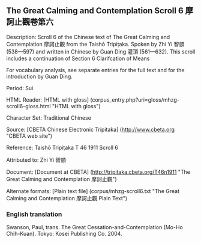 ## The Great Calming and Contemplation Scroll 6 摩訶止觀卷第六

Description: Scroll 6 of the Chinese text of The Great Calming and Contemplation 摩訶止觀 from the Taishō Tripiṭaka. Spoken by Zhi Yi 智顗 (538—597) and written in Chinese by Guan Ding 灌頂 (561—632). This scroll includes a continuation of Section 6 Clarifcation of Means

For vocabulary analysis, see separate entries for the full text and for the introduction by Guan Ding.

Period: Sui

HTML Reader: [HTML with gloss] (corpus_entry.php?uri=gloss/mhzg-scroll6-gloss.html "HTML with gloss")

Character Set: Traditional Chinese

Source: [CBETA Chinese Electronic Tripitaka] (http://www.cbeta.org "CBETA web site")

Reference: Taishō Tripiṭaka T 46 1911 Scroll 6

Attributed to: Zhi Yi 智顗

Document: [Document at CBETA] (http://tripitaka.cbeta.org/T46n1911 "The Great Calming and Contemplation 摩訶止觀")

Alternate formats: [Plain text file] (corpus/mhzg-scroll6.txt "The Great Calming and Contemplation 摩訶止觀 Plain Text")

### English translation

Swanson, Paul, trans. The Great Cessation-and-Contemplation (Mo-Ho Chih-Kuan). Tokyo: Kosei Publishing Co. 2004.